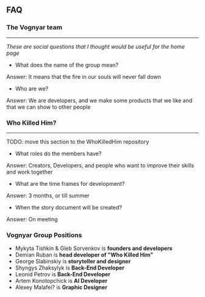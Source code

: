 ## FAQ

### The Vognyar team

<hr />

*These are social questions that I thought would be useful for the home page* 

- What does the name of the group mean?

Answer: It means that the fire in our souls will never fall down

- Who are we?

Answer: We are developers, and we make some products that we like and that we can show to other people

### Who Killed Him?

<hr />

TODO: move this section to the WhoKilledHim repository

- What roles do the members have?

Answer: Creators, Developers, and people who want to improve their skills and work together

- What are the time frames for development?

Answer: 3 months, or till summer

- When the story document will be created?

Answer: On meeting

### Vognyar Group Positions
- Mykyta Tishkin & Gleb Sorvenkov is **founders and developers**
- Demian Ruban is **head developer of "Who Killed Him"**
- George Slabinskiy is **storyteller and designer**
- Shyngys Zhaksylyk is **Back-End Developer**
- Leonid Petrov is **Back-End Developer**
- Artem Konotopchick is **AI Developer**
- Alexey Malafei? is **Graphic Designer**

